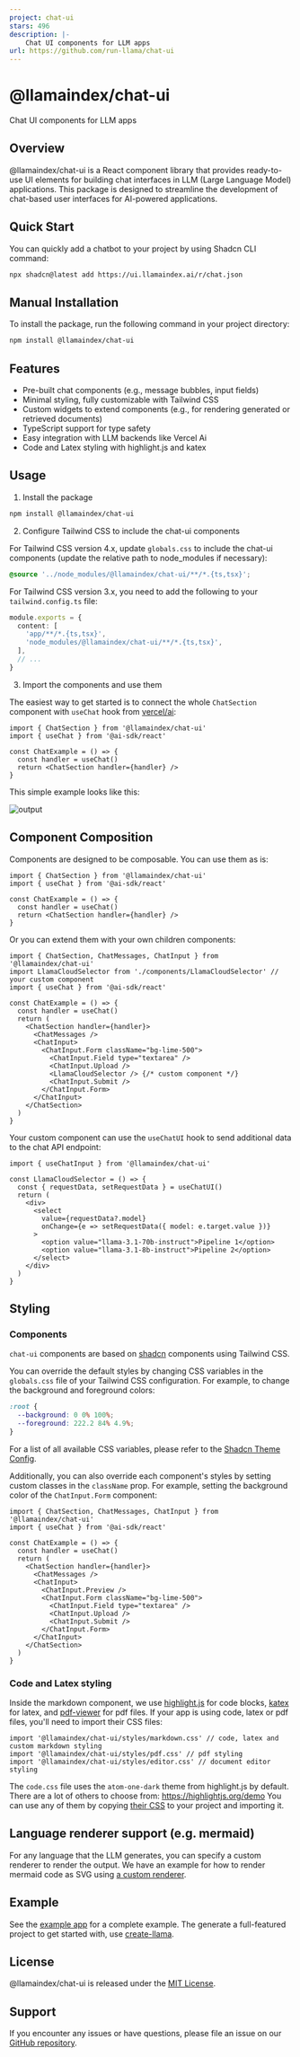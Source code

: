 ```yaml
---
project: chat-ui
stars: 496
description: |-
    Chat UI components for LLM apps
url: https://github.com/run-llama/chat-ui
---
```


# @llamaindex/chat-ui

Chat UI components for LLM apps

## Overview

@llamaindex/chat-ui is a React component library that provides ready-to-use UI elements for building chat interfaces in LLM (Large Language Model) applications. This package is designed to streamline the development of chat-based user interfaces for AI-powered applications.

## Quick Start

You can quickly add a chatbot to your project by using Shadcn CLI command:

```sh
npx shadcn@latest add https://ui.llamaindex.ai/r/chat.json
```

## Manual Installation

To install the package, run the following command in your project directory:

```sh
npm install @llamaindex/chat-ui
```

## Features

- Pre-built chat components (e.g., message bubbles, input fields)
- Minimal styling, fully customizable with Tailwind CSS
- Custom widgets to extend components (e.g., for rendering generated or retrieved documents)
- TypeScript support for type safety
- Easy integration with LLM backends like Vercel Ai
- Code and Latex styling with highlight.js and katex

## Usage

1. Install the package

```sh
npm install @llamaindex/chat-ui
```

2. Configure Tailwind CSS to include the chat-ui components

For Tailwind CSS version 4.x, update `globals.css` to include the chat-ui components (update the relative path to node_modules if necessary):

```css
@source '../node_modules/@llamaindex/chat-ui/**/*.{ts,tsx}';
```

For Tailwind CSS version 3.x, you need to add the following to your `tailwind.config.ts` file:

```ts
module.exports = {
  content: [
    'app/**/*.{ts,tsx}',
    'node_modules/@llamaindex/chat-ui/**/*.{ts,tsx}',
  ],
  // ...
}
```

3. Import the components and use them

The easiest way to get started is to connect the whole `ChatSection` component with `useChat` hook from [vercel/ai](https://github.com/vercel/ai):

```tsx
import { ChatSection } from '@llamaindex/chat-ui'
import { useChat } from '@ai-sdk/react'

const ChatExample = () => {
  const handler = useChat()
  return <ChatSection handler={handler} />
}
```

This simple example looks like this:

![output](https://github.com/user-attachments/assets/fdf008a3-52b4-49ef-8db5-c9388d4fb8fa)

## Component Composition

Components are designed to be composable. You can use them as is:

```tsx
import { ChatSection } from '@llamaindex/chat-ui'
import { useChat } from '@ai-sdk/react'

const ChatExample = () => {
  const handler = useChat()
  return <ChatSection handler={handler} />
}
```

Or you can extend them with your own children components:

```tsx
import { ChatSection, ChatMessages, ChatInput } from '@llamaindex/chat-ui'
import LlamaCloudSelector from './components/LlamaCloudSelector' // your custom component
import { useChat } from '@ai-sdk/react'

const ChatExample = () => {
  const handler = useChat()
  return (
    <ChatSection handler={handler}>
      <ChatMessages />
      <ChatInput>
        <ChatInput.Form className="bg-lime-500">
          <ChatInput.Field type="textarea" />
          <ChatInput.Upload />
          <LlamaCloudSelector /> {/* custom component */}
          <ChatInput.Submit />
        </ChatInput.Form>
      </ChatInput>
    </ChatSection>
  )
}
```

Your custom component can use the `useChatUI` hook to send additional data to the chat API endpoint:

```tsx
import { useChatInput } from '@llamaindex/chat-ui'

const LlamaCloudSelector = () => {
  const { requestData, setRequestData } = useChatUI()
  return (
    <div>
      <select
        value={requestData?.model}
        onChange={e => setRequestData({ model: e.target.value })}
      >
        <option value="llama-3.1-70b-instruct">Pipeline 1</option>
        <option value="llama-3.1-8b-instruct">Pipeline 2</option>
      </select>
    </div>
  )
}
```

## Styling

### Components

`chat-ui` components are based on [shadcn](https://ui.shadcn.com/) components using Tailwind CSS.

You can override the default styles by changing CSS variables in the `globals.css` file of your Tailwind CSS configuration. For example, to change the background and foreground colors:

```css
:root {
  --background: 0 0% 100%;
  --foreground: 222.2 84% 4.9%;
}
```

For a list of all available CSS variables, please refer to the [Shadcn Theme Config](https://ui.shadcn.com/themes).

Additionally, you can also override each component's styles by setting custom classes in the `className` prop. For example, setting the background color of the `ChatInput.Form` component:

```tsx
import { ChatSection, ChatMessages, ChatInput } from '@llamaindex/chat-ui'
import { useChat } from '@ai-sdk/react'

const ChatExample = () => {
  const handler = useChat()
  return (
    <ChatSection handler={handler}>
      <ChatMessages />
      <ChatInput>
        <ChatInput.Preview />
        <ChatInput.Form className="bg-lime-500">
          <ChatInput.Field type="textarea" />
          <ChatInput.Upload />
          <ChatInput.Submit />
        </ChatInput.Form>
      </ChatInput>
    </ChatSection>
  )
}
```

### Code and Latex styling

Inside the markdown component, we use [highlight.js](https://highlightjs.org/) for code blocks, [katex](https://katex.org/) for latex, and [pdf-viewer](https://github.com/run-llama/pdf-viewer) for pdf files.
If your app is using code, latex or pdf files, you'll need to import their CSS files:

```tsx
import '@llamaindex/chat-ui/styles/markdown.css' // code, latex and custom markdown styling
import '@llamaindex/chat-ui/styles/pdf.css' // pdf styling
import '@llamaindex/chat-ui/styles/editor.css' // document editor styling
```

The `code.css` file uses the `atom-one-dark` theme from highlight.js by default. There are a lot of others to choose from: https://highlightjs.org/demo
You can use any of them by copying [their CSS](https://github.com/highlightjs/highlight.js/tree/main/src/styles/) to your project and importing it.

## Language renderer support (e.g. mermaid)

For any language that the LLM generates, you can specify a custom renderer to render the output.
We have an example for how to render mermaid code as SVG using [a custom renderer](./apps/web/app/demo/mermaid/).

## Example

See the [example app](https://github.com/run-llama/chat-ui/blob/main/apps/web/README.md) for a complete example. The generate a full-featured project to
get started with, use [create-llama](https://github.com/run-llama/create-llama).

## License

@llamaindex/chat-ui is released under the [MIT License](LICENSE).

## Support

If you encounter any issues or have questions, please file an issue on our [GitHub repository](https://github.com/run-llama/chat-ui/issues).


